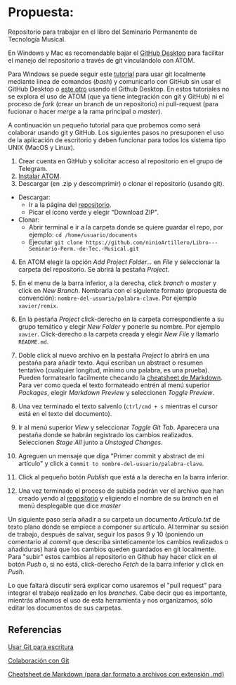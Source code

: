 # Propuesta:

Repositorio para trabajar en el libro del Seminario Permanente de Tecnología Musical.

En Windows y Mac es recomendable bajar el [GitHub Desktop](https://desktop.github.com/) para facilitar el manejo del repositorio a través de git vinculándolo con ATOM.

Para Windows se puede seguir este [tutorial](https://youtu.be/J_Clau1bYco) para usar git localmente mediante linea de comandos (*bash*) y comunicarlo con GitHub sin usar el GitHub Desktop o [este otro](https://youtu.be/ukJEPyKubzA) usando el Github Desktop.
En estos tutoriales no se explora el uso de ATOM (que ya tiene integración con git y GitHub) ni el proceso de *fork* (crear un branch de un repositorio) ni pull-request (para fucionar o hacer *merge* a la rama principal o *master*).

A continuación un pequeño tutorial para que probemos como será colaborar usando git y GitHub. Los siguientes pasos no presuponen el uso de la aplicación de escritorio y deben funcionar para todos los sistema tipo UNIX (MacOS y Linux).


1. Crear cuenta en GitHub y solicitar acceso al repositorio en el grupo de Telegram.
2. [Instalar ATOM](https://flight-manual.atom.io/getting-started/sections/installing-atom/).
3. Descargar (en .zip y descomprimir) o clonar el repositorio (usando git).
* Descargar:
  * Ir a la página del [repositorio](https://github.com/ninioArtillero/Libro---Seminario-Perm.-de-Tec.-Musical).
  * Picar el ícono verde y elegir "Download ZIP".
* Clonar:
    * Abrir terminal e ir a la carpeta donde se quiere guardar el repo, por ejemplo: `cd /home/usuario/documents`
    * Ejecutar `git clone https://github.com/ninioArtillero/Libro---Seminario-Perm.-de-Tec.-Musical.git`
4. En ATOM elegir la opción *Add Project Folder...* en *File* y seleccionar la carpeta del repositorio. Se abrirá la pestaña *Project*.
5. En el menu de la barra inferior, a la derecha, click *branch* o *master* y click en *New Branch*.
Nombrarla con el siguiente formato (propuesta de convención):
`nombre-del-usuario/palabra-clave`. Por ejemplo `xavier/remix`.
6. En la pestaña *Project* click-derecho en la carpeta correspondiente a su grupo temático y elegir *New Folder* y ponerle su nombre.
Por ejemplo `xavier`.
Click-derecho a la carpeta creada y elegir *New File* y llamarlo `README.md`.
7. Doble click al nuevo archivo en la pestaña *Project* lo abrirá en una pestaña para añadir texto.
Aquí escriban un abstract o resumen tentativo (cualquier longitud, mínimo una palabra, es una prueba).
Pueden formatearlo facilmente checando la [cheatsheet de Markdown](https://github.com/adam-p/markdown-here/wiki/Markdown-Cheatsheet).
Para ver como queda el texto formateado entrén al menú superior *Packages*, elegir *Markdown Preview* y seleccionen *Toggle Preview*.

8. Una vez terminado el texto salvenlo (`ctrl/cmd + s` mientras el cursor está en el texto del documento).

9. Ir al menú superior *View* y seleccionar *Toggle Git Tab*. Aparecera una pestaña donde se habrán registrado los cambios realizados. Seleccionen *Stage All* junto a *Unstaged Changes*.

10. Agreguen un mensaje que diga "Primer commit y abstract de mi artículo" y click a `Commit to nombre-del-usuario/palabra-clave`.

11. Click al pequeño botón *Publish* que está a la derecha en la barra inferior.

12. Una vez terminado el proceso de subida podrán ver el archivo que han creado yendo al [repositorio](https://github.com/ninioArtillero/Libro---Seminario-Perm.-de-Tec.-Musical) y eligiendo el nombre de su *branch* en el menú desplegable que dice *master*

Un siguiente paso sería añadir a su carpeta un documento *Artículo.txt* de texto plano donde se empiece a componer su artículo. Al terminar su sesión de trabajo, después de salvar, seguir los pasos 9 y 10 (poniendo un comentario al *commit* que describa sinteticamente los cambios realizados o añadiduras) hará que los cambios queden guardados en git localmente. Para "subir" estos cambios al repositorio en Github hay hacer click en el botón *Push* o, si no está, click-derecho *Fetch* de la barra inferior y click en *Push*.

Lo que faltará discutir será explicar como usaremos el "pull request" para integrar el trabajo realizado en los *branches*. Cabe decir que es importante, mientrás afinamos el uso de esta herramienta y nos organizamos, sólo editar los documentos de sus carpetas.

## Referencias

[Usar Git para escritura](https://opensource.com/article/19/4/write-git)

[Colaboración con Git](https://medium.com/anne-kerrs-blog/using-git-and-github-for-team-collaboration-e761e7c00281)

[Cheatsheet de Markdown (para dar formato a archivos con extensión .md)](https://github.com/adam-p/markdown-here/wiki/Markdown-Cheatsheet)
